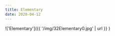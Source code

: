 ```yaml
---
title: Elementary
date: 2020-04-12
---
```


!['Elementary']({{ '/img/32Elementary0.jpg' | url }} )
<br>
